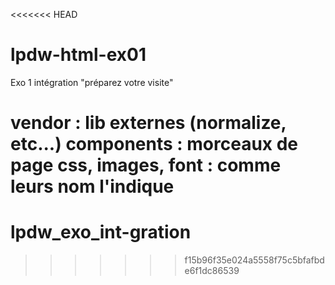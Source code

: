 <<<<<<< HEAD
# lpdw-html-ex01
Exo 1 intégration "préparez votre visite"

vendor : lib externes (normalize, etc...)
components : morceaux de page
css, images, font : comme leurs nom l'indique
=======
# lpdw_exo_int-gration
>>>>>>> f15b96f35e024a5558f75c5bfafbde6f1dc86539
